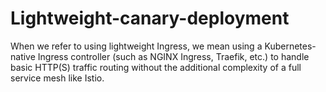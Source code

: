 # Lightweight-canary-deployment
When we refer to using lightweight Ingress, we mean using a Kubernetes-native Ingress controller (such as NGINX Ingress, Traefik, etc.) to handle basic HTTP(S) traffic routing without the additional complexity of a full service mesh like Istio.
